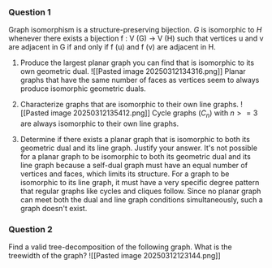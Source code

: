 ### Question 1
Graph isomorphism is a structure-preserving bijection. $G$ is isomorphic to $H$ whenever there exists a bijection f : V (G) → V (H) such that vertices u and v are adjacent in G if and only if f (u) and f (v) are adjacent in H.
1. Produce the largest planar graph you can find that is isomorphic to its own geometric dual.
   ![[Pasted image 20250312134316.png]]
   Planar graphs that have the same number of faces as vertices seem to always produce isomorphic geometric duals.

2. Characterize graphs that are isomorphic to their own line graphs.
   ![[Pasted image 20250312135412.png]]
   Cycle graphs ($C_n$) with $n >= 3$ are always isomorphic to their own line graphs.

3. Determine if there exists a planar graph that is isomorphic to both its geometric dual and its line graph. Justify your answer.
   It's not possible for a planar graph to be isomorphic to both its geometric dual and its line graph because a self-dual graph must have an equal number of vertices and faces, which limits its structure. For a graph to be isomorphic to its line graph, it must have a very specific degree pattern that regular graphs like cycles and cliques follow. Since no planar graph can meet both the dual and line graph conditions simultaneously, such a graph doesn't exist.
### Question 2
Find a valid tree-decomposition of the following graph. What is the treewidth of the
graph?
![[Pasted image 20250312123144.png]]


